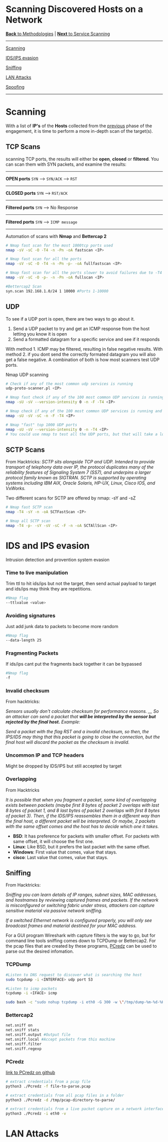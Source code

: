 # Scanning Discovered Hosts on a Network

[**Back** to Methodologies](/Methodology#methodologies) | [**Next** to Service Scanning](/Methodology/Network/Services.md#service-scanning)

---

[Scanning](#scanning)

[IDS/IPS evasion](#ids-and-ips-evasion)

[Sniffing](#sniffing)

[LAN Attacks](#lan-attacks)

[Spoofing](#spoofing)

---
# Scanning

With a list of **IP's** of the **Hosts** collected from the [previous](/Methodology/Network/README.md#host-discovery) phase of the engagement, it is time to perform a more in-depth scan of the target(s).

## TCP Scans

scanning TCP ports, the results will either be **open**, **closed** or **filtered**. You can scan them with SYN packets, and examine the results:

---

**OPEN ports** `SYN` --> `SYN/ACK` --> `RST`

---

**CLOSED ports** `SYN` --> `RST/ACK`

---

**Filtered ports** `SYN` --> No Response

---

**Filtered ports** `SYN` --> `ICMP message`

---

Automation of scans with **Nmap** and **Bettercap 2**

```bash
# Nmap fast scan for the most 1000tcp ports used
nmap -sV -sC -O -T4 -n -Pn -oA fastscan <IP> 

# Nmap fast scan for all the ports
nmap -sV -sC -O -T4 -n -Pn -p- -oA fullfastscan <IP> 

# Nmap fast scan for all the ports slower to avoid failures due to -T4
nmap -sV -sC -O -p- -n -Pn -oA fullscan <IP>

#Bettercap2 Scan
syn.scan 192.168.1.0/24 1 10000 #Ports 1-10000
```

## UDP

To see if a UDP port is open, there are two ways to go about it.

1. Send a UDP packet to try and get an ICMP response from the host letting you know it is open
2. Send a formatted datagram for a specific service and see if it responds

With method 1. ICMP may be filtered, resulting in false negative results. With method 2. if you dont send the correctly formated datagram you will also get a false negative. A combination of both is how most scanners test UDP ports.

Nmap UDP scanning
```bash
# Check if any of the most common udp services is running
udp-proto-scanner.pl <IP> 

# Nmap fast check if any of the 100 most common UDP services is running
nmap -sU -sV --version-intensity 0 -n -F -T4 <IP>

# Nmap check if any of the 100 most common UDP services is running and launch defaults scripts
nmap -sU -sV -sC -n -F -T4 <IP> 

# Nmap "fast" top 1000 UDP ports
nmap -sU -sV --version-intensity 0 -n -T4 <IP>
# You could use nmap to test all the UDP ports, but that will take a lot of time
```

## SCTP Scans

From Hacktricks:
*SCTP sits alongside TCP and UDP. Intended to provide transport of telephony data over IP, the protocol duplicates many of the reliability features of Signaling System 7 (SS7), and underpins a larger protocol family known as SIGTRAN. SCTP is supported by operating systems including IBM AIX, Oracle Solaris, HP-UX, Linux, Cisco IOS, and VxWorks.*

Two different scans for SCTP are offered by nmap: -sY and -sZ

```bash
# Nmap fast SCTP scan
nmap -T4 -sY -n -oA SCTFastScan <IP>

# Nmap all SCTP scan
nmap -T4 -p- -sY -sV -sC -F -n -oA SCTAllScan <IP>
```

# IDS and IPS evasion

Intrusion detection and provention system evasion

### Time to live manipulation

Trim ttl to hit ids/ips but not the target, then send actual payload to target and ids/ips may think they are repetitions.

```bash
#Nmap flag
--ttlvalue <value>
```

### Avoiding signatures

Just add junk data to packets to become more random

```bash
#Nmap flag
--data-length 25
```

### Fragmenting Packets

If ids/ips cant put the fragments back together it can be bypassed

```bash
#Nmap flag
-f
```

### Invalid checksum

From hacktricks:

*Sensors usually don't calculate checksum for performance reasons. __ So an attacker can send a packet that **will be interpreted by the sensor but rejected by the final host.** Example:*

*Send a packet with the flag RST and a invalid checksum, so then, the IPS/IDS may thing that this packet is going to close the connection, but the final host will discard the packet as the checksum is invalid.*

### Uncommon IP and TCP headers

Might be dropped by IDS/IPS but still accepted by target

### Overlapping

From Hacktricks

*It is possible that when you fragment a packet, some kind of overlapping exists between packets (maybe first 8 bytes of packet 2 overlaps with last 8 bytes of packet 1, and 8 last bytes of packet 2 overlaps with first 8 bytes of packet 3). Then, if the IDS/IPS reassembles them in a different way than the final host, a different packet will be interpreted.*
*Or maybe, 2 packets with the same offset comes and the host has to decide which one it takes.*

+ **BSD**: It has preference for packets with smaller offset. For packets with same offset, it will choose the first one.
+ **Linux**: Like BSD, but it prefers the last packet with the same offset.
+ **Windows**: First value that comes, value that stays.
+ **cisco**: Last value that comes, value that stays.

## Sniffing 

From Hacktricks:

*Sniffing you can learn details of IP ranges, subnet sizes, MAC addresses, and hostnames by reviewing captured frames and packets. If the network is misconfigured or switching fabric under stress, attackers can capture sensitive material via passive network sniffing.*

*If a switched Ethernet network is configured properly, you will only see broadcast frames and material destined for your MAC address.*

For a GUI program Wireshark with capture filters is the way to go, but for command line tools sniffing comes down to TCPDump or Bettercap2. For the pcap files that are created by these programs, [PCredz](https://github.com/lgandx/PCredz) can be used to parse out the desired infomation.

### TCPDump

```bash
#Listen to DNS request to discover what is searching the host
sudo tcpdump -i <INTERFACE> udp port 53

#Listen to icmp packets
tcpdump -i <IFACE> icmp

sudo bash -c "sudo nohup tcpdump -i eth0 -G 300 -w \"/tmp/dump-%m-%d-%H-%M-%S-%s.pcap\" -W 50 'tcp and (port 80 or port 443)' &"
```

### Bettercap2

```bash
net.sniff on
net.sniff stats
net.sniff.output #Output file
net.sniff.local #Accept packets from this machine
net.sniff.filter
net.sniff.regexp
```
### PCredz
[link to PCredz on github](https://github.com/lgandx/PCredz)

```bash
# extract credentials from a pcap file
python3 ./Pcredz -f file-to-parse.pcap

# extract credentials from all pcap files in a folder
python3 ./Pcredz -d /tmp/pcap-directory-to-parse/

# extract credentials from a live packet capture on a network interface (need root privileges)
python3 ./Pcredz -i eth0 -v
```

# LAN Attacks
